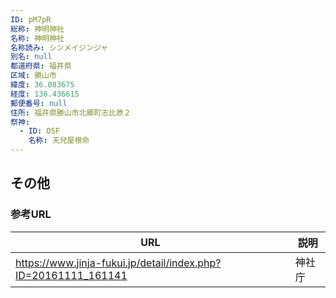 ```yaml
---
ID: pM7pR
総称: 神明神社
名称: 神明神社
名称読み: シンメイジンジャ
別名: null
都道府県: 福井県
区域: 勝山市
緯度: 36.083675
経度: 136.436615
郵便番号: null
住所: 福井県勝山市北郷町志比原２
祭神:
  - ID: OSF
    名称: 天兒屋根命
---
```


## その他

### 参考URL

| URL                                                            | 説明   |
| -------------------------------------------------------------- | ------ |
| https://www.jinja-fukui.jp/detail/index.php?ID=20161111_161141 | 神社庁 |

